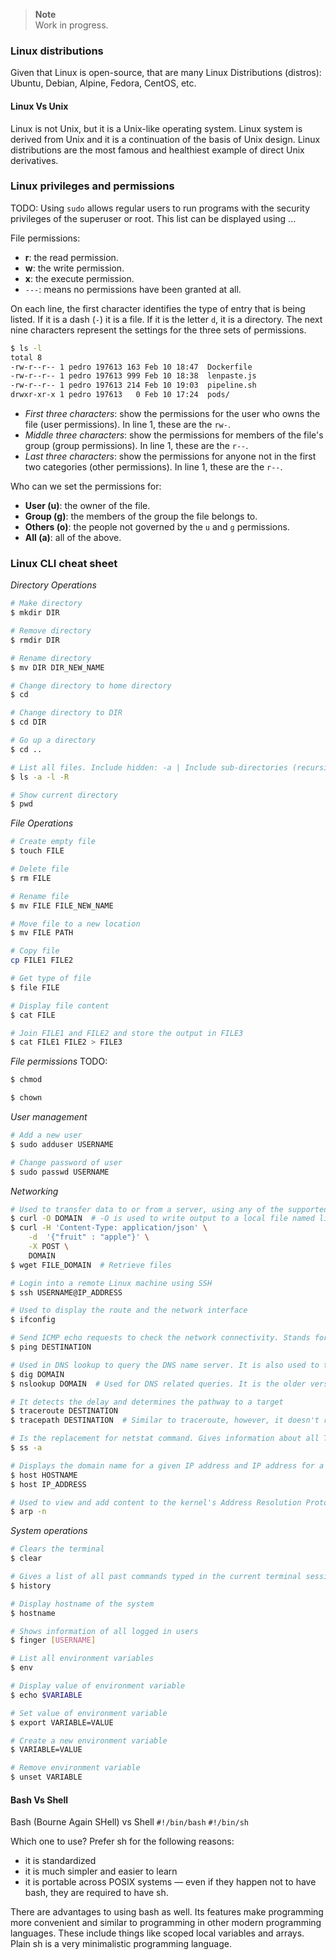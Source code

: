 > **Note**  
> Work in progress.

### Linux distributions

Given that Linux is open-source, that are many Linux Distributions (distros):
Ubuntu, Debian, Alpine, Fedora, CentOS, etc.

#### Linux Vs Unix
Linux is not Unix, but it is a Unix-like operating system. Linux system is derived from Unix and it is a continuation of the basis of Unix design. Linux distributions are the most famous and healthiest example of direct Unix derivatives.

### Linux privileges and permissions
TODO:
Using `sudo` allows regular users to run programs with the security privileges of the superuser or root. This list can be displayed using ...

File permissions:
- **r**: the read permission.
- **w**: the write permission.
- **x**: the execute permission.
- ``---``: means no permissions have been granted at all.

On each line, the first character identifies the type of entry that is being listed. If it is a dash (`-`) it is a file. If it is the letter `d`, it is a directory. The next nine characters represent the settings for the three sets of permissions.
```sh
$ ls -l
total 8
-rw-r--r-- 1 pedro 197613 163 Feb 10 18:47  Dockerfile
-rw-r--r-- 1 pedro 197613 999 Feb 10 18:38  lenpaste.js
-rw-r--r-- 1 pedro 197613 214 Feb 10 19:03  pipeline.sh
drwxr-xr-x 1 pedro 197613   0 Feb 10 17:24  pods/
```
- _First three characters_: show the permissions for the user who owns the file (user permissions). In line 1, these are the `rw-`.
- _Middle three characters_: show the permissions for members of the file's group (group permissions). In line 1, these are the `r--`.
- _Last three characters_: show the permissions for anyone not in the first two categories (other permissions). In line 1, these are the `r--`.

Who can we set the permissions for:
- **User (u)**: the owner of the file.
- **Group (g)**: the members of the group the file belongs to.
- **Others (o)**: the people not governed by the `u` and `g` permissions.
- **All (a)**: all of the above.

### Linux CLI cheat sheet
_Directory Operations_
```sh
# Make directory
$ mkdir DIR

# Remove directory
$ rmdir DIR

# Rename directory
$ mv DIR DIR_NEW_NAME

# Change directory to home directory
$ cd 

# Change directory to DIR
$ cd DIR

# Go up a directory
$ cd ..

# List all files. Include hidden: -a | Include sub-directories (recursively): -R | Include permission details: -l
$ ls -a -l -R

# Show current directory
$ pwd
```
_File Operations_
```sh
# Create empty file
$ touch FILE

# Delete file
$ rm FILE

# Rename file
$ mv FILE FILE_NEW_NAME

# Move file to a new location
$ mv FILE PATH

# Copy file
cp FILE1 FILE2

# Get type of file
$ file FILE

# Display file content
$ cat FILE

# Join FILE1 and FILE2 and store the output in FILE3
$ cat FILE1 FILE2 > FILE3
```
_File permissions_ TODO:
```sh
$ chmod

$ chown
```
_User management_
```sh
# Add a new user
$ sudo adduser USERNAME

# Change password of user
$ sudo passwd USERNAME
```
_Networking_
```sh
# Used to transfer data to or from a server, using any of the supported protocols 
$ curl -O DOMAIN  # -O is used to write output to a local file named like the remote file
$ curl -H 'Content-Type: application/json' \
    -d  '{"fruit" : "apple"}' \
    -X POST \
    DOMAIN
$ wget FILE_DOMAIN  # Retrieve files

# Login into a remote Linux machine using SSH
$ ssh USERNAME@IP_ADDRESS

# Used to display the route and the network interface
$ ifconfig

# Send ICMP echo requests to check the network connectivity. Stands for Packet INternet Groper
$ ping DESTINATION

# Used in DNS lookup to query the DNS name server. It is also used to troubleshoot DNS related issues. Stands for Domain Information Groper
$ dig DOMAIN
$ nslookup DOMAIN  # Used for DNS related queries. It is the older version of dig

# It detects the delay and determines the pathway to a target 
$ traceroute DESTINATION
$ tracepath DESTINATION  # Similar to traceroute, however, it doesn't require root privileges

# Is the replacement for netstat command. Gives information about all TCP (-t), UDP (-u), and UNIX (-x) socket connections
$ ss -a

# Displays the domain name for a given IP address and IP address for a given hostname
$ host HOSTNAME
$ host IP_ADDRESS

# Used to view and add content to the kernel's Address Resolution Protocol (ARP) table
$ arp -n
```
_System operations_
```sh
# Clears the terminal
$ clear

# Gives a list of all past commands typed in the current terminal session
$ history

# Display hostname of the system
$ hostname

# Shows information of all logged in users
$ finger [USERNAME]

# List all environment variables
$ env

# Display value of environment variable
$ echo $VARIABLE

# Set value of environment variable
$ export VARIABLE=VALUE

# Create a new environment variable
$ VARIABLE=VALUE

# Remove environment variable
$ unset VARIABLE
```

#### Bash Vs Shell
Bash (Bourne Again SHell) vs Shell
`#!/bin/bash`
`#!/bin/sh`

Which one to use?
Prefer sh for the following reasons:

- it is standardized
- it is much simpler and easier to learn
- it is portable across POSIX systems — even if they happen not to have bash, they are required to have sh.

There are advantages to using bash as well. Its features make programming more convenient and similar to programming in other modern programming languages. These include things like scoped local variables and arrays. Plain sh is a very minimalistic programming language.
